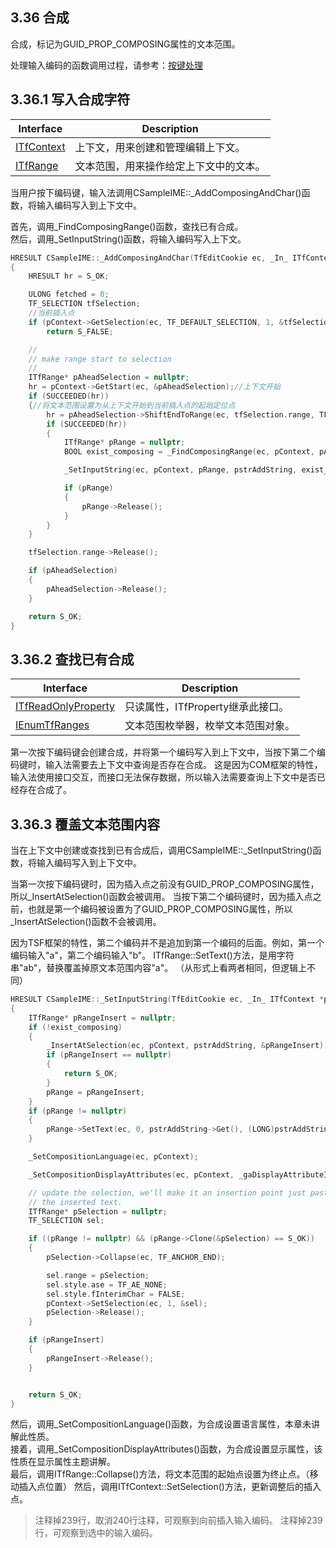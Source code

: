 ## 3.36 合成

合成，标记为GUID_PROP_COMPOSING属性的文本范围。

处理输入编码的函数调用过程，请参考：[按键处理](../appendix/按键处理.md)

## 3.36.1 写入合成字符

Interface		|Description
-|-
[ITfContext][1]	|上下文，用来创建和管理编辑上下文。
[ITfRange][2]	|文本范围，用来操作给定上下文中的文本。

[1]: https://github.com/ChineseInputMethod/Interface/blob/master/TSFmanager/ITfContext.md
[2]: https://github.com/ChineseInputMethod/Interface/blob/master/TSFmanager/ITfRange.md

当用户按下编码键，输入法调用CSampleIME::_AddComposingAndChar()函数，将输入编码写入到上下文中。

首先，调用_FindComposingRange()函数，查找已有合成。<br>
然后，调用_SetInputString()函数，将输入编码写入上下文。

```C++
HRESULT CSampleIME::_AddComposingAndChar(TfEditCookie ec, _In_ ITfContext *pContext, _In_ CStringRange *pstrAddString)
{
    HRESULT hr = S_OK;

    ULONG fetched = 0;
    TF_SELECTION tfSelection;
    //当前插入点
    if (pContext->GetSelection(ec, TF_DEFAULT_SELECTION, 1, &tfSelection, &fetched) != S_OK || fetched == 0)
        return S_FALSE;

    //
    // make range start to selection
    //
    ITfRange* pAheadSelection = nullptr;
    hr = pContext->GetStart(ec, &pAheadSelection);//上下文开始
    if (SUCCEEDED(hr))
    {//将文本范围设置为从上下文开始到当前插入点的起始定位点
        hr = pAheadSelection->ShiftEndToRange(ec, tfSelection.range, TF_ANCHOR_START);
        if (SUCCEEDED(hr))
        {
            ITfRange* pRange = nullptr;
            BOOL exist_composing = _FindComposingRange(ec, pContext, pAheadSelection, &pRange);

            _SetInputString(ec, pContext, pRange, pstrAddString, exist_composing);

            if (pRange)
            {
                pRange->Release();
            }
        }
    }

    tfSelection.range->Release();

    if (pAheadSelection)
    {
        pAheadSelection->Release();
    }

    return S_OK;
}
```

## 3.36.2 查找已有合成

Interface					|Description
-|-
[ITfReadOnlyProperty][3]	|只读属性，ITfProperty继承此接口。
[IEnumTfRanges][4]			|文本范围枚举器，枚举文本范围对象。

[3]: https://github.com/ChineseInputMethod/Interface/blob/master/TSFmanager/ITfReadOnlyProperty.md
[4]: https://github.com/ChineseInputMethod/Interface/blob/master/TSFmanager/IEnumTfRanges.md

第一次按下编码键会创建合成，并将第一个编码写入到上下文中，当按下第二个编码键时，输入法需要去上下文中查询是否存在合成。
这是因为COM框架的特性，输入法使用接口交互，而接口无法保存数据，所以输入法需要查询上下文中是否已经存在合成了。

## 3.36.3 覆盖文本范围内容

当在上下文中创建或查找到已有合成后，调用CSampleIME::_SetInputString()函数，将输入编码写入到上下文中。

当第一次按下编码键时，因为插入点之前没有GUID_PROP_COMPOSING属性，所以_InsertAtSelection()函数会被调用。
当按下第二个编码键时，因为插入点之前，也就是第一个编码被设置为了GUID_PROP_COMPOSING属性，所以_InsertAtSelection()函数不会被调用。

因为TSF框架的特性，第二个编码并不是追加到第一个编码的后面。例如，第一个编码输入"a"，第二个编码输入"b"。
ITfRange::SetText()方法，是用字符串"ab"，替换覆盖掉原文本范围内容"a"。
（从形式上看两者相同，但逻辑上不同）

```C++
HRESULT CSampleIME::_SetInputString(TfEditCookie ec, _In_ ITfContext *pContext, _Out_opt_ ITfRange *pRange, _In_ CStringRange *pstrAddString, BOOL exist_composing)
{
    ITfRange* pRangeInsert = nullptr;
    if (!exist_composing)
    {
        _InsertAtSelection(ec, pContext, pstrAddString, &pRangeInsert);
        if (pRangeInsert == nullptr)
        {
            return S_OK;
        }
        pRange = pRangeInsert;
    }
    if (pRange != nullptr)
    {
        pRange->SetText(ec, 0, pstrAddString->Get(), (LONG)pstrAddString->GetLength());
    }

    _SetCompositionLanguage(ec, pContext);

    _SetCompositionDisplayAttributes(ec, pContext, _gaDisplayAttributeInput);

    // update the selection, we'll make it an insertion point just past
    // the inserted text.
    ITfRange* pSelection = nullptr;
    TF_SELECTION sel;

    if ((pRange != nullptr) && (pRange->Clone(&pSelection) == S_OK))
    {
        pSelection->Collapse(ec, TF_ANCHOR_END);

        sel.range = pSelection;
        sel.style.ase = TF_AE_NONE;
        sel.style.fInterimChar = FALSE;
        pContext->SetSelection(ec, 1, &sel);
        pSelection->Release();
    }

    if (pRangeInsert)
    {
        pRangeInsert->Release();
    }


    return S_OK;
}
```

然后，调用_SetCompositionLanguage()函数，为合成设置语言属性，本章未讲解此性质。<br>
接着，调用_SetCompositionDisplayAttributes()函数，为合成设置显示属性，该性质在显示属性主题讲解。<br>
最后，调用ITfRange::Collapse()方法，将文本范围的起始点设置为终止点。（移动插入点位置）
然后，调用ITfContext::SetSelection()方法，更新调整后的插入点。

>注释掉239行，取消240行注释，可观察到向前插入输入编码。
注释掉239行，可观察到选中的输入编码。
